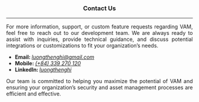 <center><h3>Contact Us</h3></center>
<hr/>
<p class="p3" style="text-align: justify;">For more information, support, or custom feature requests regarding VAM, feel free to reach out to our development team. We are always ready to assist with inquiries, provide technical guidance, and discuss potential integrations or customizations to fit your organization&rsquo;s needs.</p>
<ul>
<li class="p4"><strong>Email: </strong><em><a href="mailto:luongthenghi@gmail.com">luongthenghi@gmail.com</a></em></li>
<li class="p4"><strong>Mobile: </strong><em><a href="tel:+84 339270120">(+84) 339 270 120</a></em></li>
<li class="p4"><strong>LinkedIn: </strong><em><a href="https://www.linkedin.com/in/luongthenghi/">luongthenghi</a></em></li>
</ul>
<p class="p3" style="text-align: justify;">Our team is committed to helping you maximize the potential of VAM and ensuring your organization&rsquo;s security and asset management processes are efficient and effective.</p>
